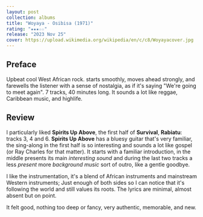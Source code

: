 ```yaml
---
layout: post
collection: albums
title: "Woyaya - Osibisa (1971)"
rating: "★★★☆☆"
release: "2023 Nov 25"
cover: https://upload.wikimedia.org/wikipedia/en/c/c8/Woyayacover.jpg
---
```


## Preface
Upbeat cool West African rock. starts smoothly, moves ahead strongly, and farewells the listener with a sense of nostalgia, as if it's saying "We're going to meet again". 7 tracks, 40 minutes long. It sounds a lot like reggae, Caribbean music, and highlife.

## Review
I particularly liked **Spirits Up Above**, the first half of **Survival**, **Rabiatu**: tracks 3, 4 and 6. **Spirits Up Above** has a bluesy guitar that's very familiar, the sing-along in the first half is so interesting and sounds a lot like gospel (or Ray Charles for that matter). It starts with a familiar introduction, in the middle presents its main _interesting sound_ and during the last two tracks a less _present_ more _background music_ sort of outro, like a gentle goodbye.

I like the instrumentation, it's a blend of African instruments and mainstream Western instruments; Just enough of both sides so I can notice that it's following the world and still values its roots. The lyrics are minimal, almost absent but on point.

It felt good, nothing too deep or fancy, very authentic, memorable, and new.

